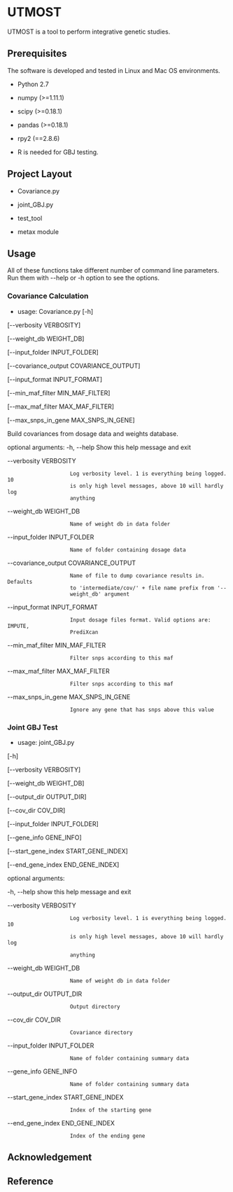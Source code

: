 # UTMOST

UTMOST is a tool to perform integrative genetic studies. 

## Prerequisites

The software is developed and tested in Linux and Mac OS environments. 

* Python 2.7 

* numpy (>=1.11.1)

* scipy (>=0.18.1)

* pandas (>=0.18.1)

* rpy2 (==2.8.6)

* R is needed for GBJ testing.

## Project Layout

* Covariance.py

* joint_GBJ.py

* test_tool

* metax module


## Usage

All of these functions take different number of command line parameters. Run them with --help or -h option to see the options.

### Covariance Calculation

* usage: Covariance.py [-h] 

[--verbosity VERBOSITY]
                              
[--weight_db WEIGHT_DB]

[--input_folder INPUT_FOLDER]

[--covariance_output COVARIANCE_OUTPUT]

[--input_format INPUT_FORMAT]

[--min_maf_filter MIN_MAF_FILTER]

[--max_maf_filter MAX_MAF_FILTER]

[--max_snps_in_gene MAX_SNPS_IN_GENE]

Build covariances from dosage data and weights database.

optional arguments:
  -h, --help            Show this help message and exit
  
  --verbosity VERBOSITY
  
                        Log verbosity level. 1 is everything being logged. 10
                        is only high level messages, above 10 will hardly log
                        anything
  --weight_db WEIGHT_DB
  
                        Name of weight db in data folder
                        
  --input_folder INPUT_FOLDER
  
                        Name of folder containing dosage data
                        
  --covariance_output COVARIANCE_OUTPUT
  
                        Name of file to dump covariance results in. Defaults
                        to 'intermediate/cov/' + file name prefix from '--
                        weight_db' argument
                        
  --input_format INPUT_FORMAT
  
                        Input dosage files format. Valid options are: IMPUTE,
                        PrediXcan
                        
  --min_maf_filter MIN_MAF_FILTER
  
                        Filter snps according to this maf
                        
  --max_maf_filter MAX_MAF_FILTER
  
                        Filter snps according to this maf
                        
  --max_snps_in_gene MAX_SNPS_IN_GENE
  
                        Ignore any gene that has snps above this value
### Joint GBJ Test

* usage: joint_GBJ.py 

[-h] 

[--verbosity VERBOSITY] 

[--weight_db WEIGHT_DB]

[--output_dir OUTPUT_DIR] 

[--cov_dir COV_DIR]

[--input_folder INPUT_FOLDER] 

[--gene_info GENE_INFO]        

[--start_gene_index START_GENE_INDEX]

[--end_gene_index END_GENE_INDEX]


optional arguments:

  -h, --help            show this help message and exit
  
  --verbosity VERBOSITY
  
                        Log verbosity level. 1 is everything being logged. 10
                        
                        is only high level messages, above 10 will hardly log
                        
                        anything
                        
  --weight_db WEIGHT_DB
  
                        Name of weight db in data folder
                        
  --output_dir OUTPUT_DIR
  
                        Output directory
                        
  --cov_dir COV_DIR     
  
                        Covariance directory
  
  --input_folder INPUT_FOLDER
  
                        Name of folder containing summary data
                        
  --gene_info GENE_INFO
  
                        Name of folder containing summary data
                        
  --start_gene_index START_GENE_INDEX
  
                        Index of the starting gene
                        
  --end_gene_index END_GENE_INDEX
  
                        Index of the ending gene
                        

## Acknowledgement

## Reference
